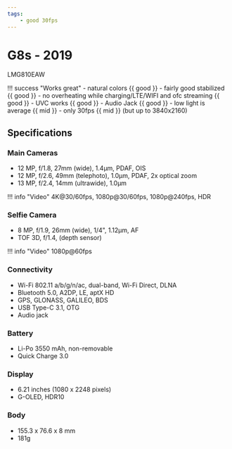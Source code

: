 ```yaml
---
tags:
    - good 30fps
---
```


# G8s - 2019

LMG810EAW

!!! success "Works great"
    - natural colors {{ good }}
    - fairly good stabilized {{ good }}
    - no overheating while charging/LTE/WIFI and ofc streaming {{ good }}
    - UVC works {{ good }}
    - Audio Jack {{ good }}
    - low light is average {{ mid }}
    - only 30fps {{ mid }} (but up to 3840x2160)

## Specifications

### Main Cameras

- 12 MP, f/1.8, 27mm (wide), 1.4µm, PDAF, OIS
- 12 MP, f/2.6, 49mm (telephoto), 1.0µm, PDAF, 2x optical zoom
- 13 MP, f/2.4, 14mm (ultrawide), 1.0µm

!!! info "Video"
    4K@30/60fps, 1080p@30/60fps, 1080p@240fps, HDR

### Selfie Camera

- 8 MP, f/1.9, 26mm (wide), 1/4", 1.12µm, AF
- TOF 3D, f/1.4, (depth sensor)

!!! info "Video"
    1080p@60fps

### Connectivity

-  Wi-Fi 802.11 a/b/g/n/ac, dual-band, Wi-Fi Direct, DLNA
-  Bluetooth 5.0, A2DP, LE, aptX HD
-  GPS, GLONASS, GALILEO, BDS
-  USB Type-C 3.1, OTG
-  Audio jack

### Battery

-   Li-Po 3550 mAh, non-removable
-   Quick Charge 3.0

### Display

-   6.21 inches (1080 x 2248 pixels)
-   G-OLED, HDR10

### Body

-   155.3 x 76.6 x 8 mm
-   181g
